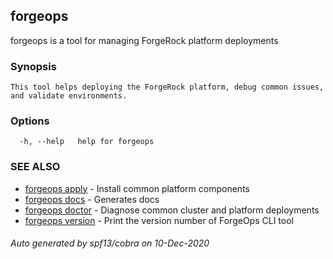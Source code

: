 ## forgeops

forgeops is a tool for managing ForgeRock platform deployments

### Synopsis


	This tool helps deploying the ForgeRock platform, debug common issues, and validate environments.
    

### Options

```
  -h, --help   help for forgeops
```

### SEE ALSO

* [forgeops apply](forgeops_apply.md)	 - Install common platform components
* [forgeops docs](forgeops_docs.md)	 - Generates docs
* [forgeops doctor](forgeops_doctor.md)	 - Diagnose common cluster and platform deployments
* [forgeops version](forgeops_version.md)	 - Print the version number of ForgeOps CLI tool

###### Auto generated by spf13/cobra on 10-Dec-2020
